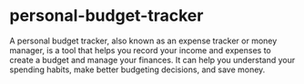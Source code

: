 # personal-budget-tracker
A personal budget tracker, also known as an expense tracker or money manager, is a tool that helps you record your income and expenses to create a budget and manage your finances. It can help you understand your spending habits, make better budgeting decisions, and save money. 
